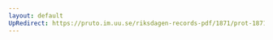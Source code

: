 ```yaml
---
layout: default
UpRedirect: https://pruto.im.uu.se/riksdagen-records-pdf/1871/prot-1871--fk--128.pdf
---
```

